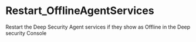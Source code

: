 # Restart_OfflineAgentServices
Restart the Deep Security Agent services if they show as Offline in the Deep security Console
